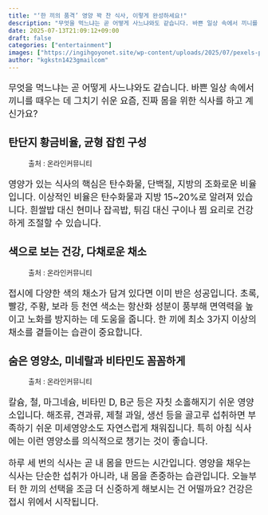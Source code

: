 ```yaml
---
title: "‘한 끼의 품격’ 영양 꽉 찬 식사, 이렇게 완성하세요!"
description: "무엇을 먹느냐는 곧 어떻게 사느냐와도 같습니다. 바쁜 일상 속에서 끼니를 때우는 데 그치기 쉬운 요즘, 진짜 몸을 위한 식사를 하고 계신가요?"
date: 2025-07-13T21:09:12+09:00
draft: false
categories: ["entertainment"]
images: ["https://ingihgoyonet.site/wp-content/uploads/2025/07/pexels-planka-27845437-768x1024.jpg", "https://ingihgoyonet.site/wp-content/uploads/2025/07/pexels-ella-olsson-572949-1640775-1024x819.jpg", "https://ingihgoyonet.site/wp-content/uploads/2025/07/pexels-lum3n-44775-1410235-1-683x1024.jpg"]
author: "kgkstn1423gmailcom"
---
```


<p style="font-size:18px">무엇을 먹느냐는 곧 어떻게 사느냐와도 같습니다. 바쁜 일상 속에서 끼니를 때우는 데 그치기 쉬운 요즘, 진짜 몸을 위한 식사를 하고 계신가요?</p> <h2 >탄단지 황금비율, 균형 잡힌 구성</h2> <figure ><img src="https://ingihgoyonet.site/wp-content/uploads/2025/07/pexels-planka-27845437-768x1024.jpg" alt="" style="aspect-ratio:16/9;object-fit:cover"/><figcaption >출처 : 온라인커뮤니티</figcaption></figure> <p style="font-size:18px">영양가 있는 식사의 핵심은 탄수화물, 단백질, 지방의 조화로운 비율입니다. 이상적인 비율은 탄수화물과 지방 15~20%로 알려져 있습니다. 흰쌀밥 대신 현미나 잡곡밥, 튀김 대신 구이나 찜 요리로 건강하게 조절할 수 있습니다.</p> <h2 >색으로 보는 건강, 다채로운 채소</h2> <figure ><img src="https://ingihgoyonet.site/wp-content/uploads/2025/07/pexels-ella-olsson-572949-1640775-1024x819.jpg" alt="" style="aspect-ratio:16/9;object-fit:cover"/><figcaption >출처 : 온라인커뮤니티</figcaption></figure> <p style="font-size:18px">접시에 다양한 색의 채소가 담겨 있다면 이미 반은 성공입니다. 초록, 빨강, 주황, 보라 등 천연 색소는 항산화 성분이 풍부해 면역력을 높이고 노화를 방지하는 데 도움을 줍니다. 한 끼에 최소 3가지 이상의 채소를 곁들이는 습관이 중요합니다.</p> <h2 >숨은 영양소, 미네랄과 비타민도 꼼꼼하게</h2> <figure ><img src="https://ingihgoyonet.site/wp-content/uploads/2025/07/pexels-lum3n-44775-1410235-1-683x1024.jpg" alt="" style="aspect-ratio:16/9;object-fit:cover"/><figcaption >출처 : 온라인커뮤니티</figcaption></figure> <p style="font-size:18px">칼슘, 철, 마그네슘, 비타민 D, B군 등은 자칫 소홀해지기 쉬운 영양소입니다. 해조류, 견과류, 제철 과일, 생선 등을 골고루 섭취하면 부족하기 쉬운 미세영양소도 자연스럽게 채워집니다. 특히 아침 식사에는 이런 영양소를 의식적으로 챙기는 것이 좋습니다.</p> <p style="font-size:18px">하루 세 번의 식사는 곧 내 몸을 만드는 시간입니다. 영양을 채우는 식사는 단순한 섭취가 아니라, 내 몸을 존중하는 습관입니다. 오늘부터 한 끼의 선택을 조금 더 신중하게 해보시는 건 어떨까요? 건강은 접시 위에서 시작됩니다.</p>
